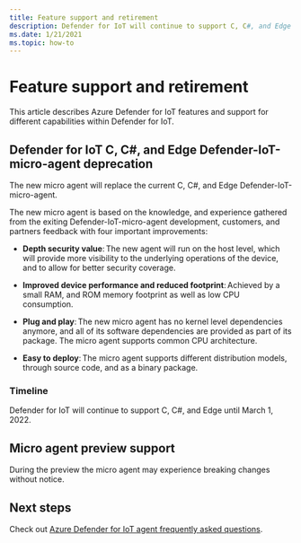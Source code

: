 ```yaml
---
title: Feature support and retirement
description: Defender for IoT will continue to support C, C#, and Edge until March 1, 2022. 
ms.date: 1/21/2021
ms.topic: how-to
---
```


# Feature support and retirement

This article describes Azure Defender for IoT features and support for different capabilities within Defender for IoT.

## Defender for IoT C, C#, and Edge Defender-IoT-micro-agent deprecation

The new micro agent will replace the current C, C#, and Edge Defender-IoT-micro-agent.  

The new micro agent is based on the knowledge, and experience gathered from the exiting Defender-IoT-micro-agent development, customers, and partners feedback with four important improvements: 

- **Depth security value**: The new agent will run on the host level, which will provide more visibility to the underlying operations of the device, and to allow for better security coverage.

- **Improved device performance and reduced footprint**: Achieved by a small RAM, and ROM memory footprint as well as low CPU consumption.  

- **Plug and play**: The new micro agent has no kernel level dependencies anymore, and all of its software dependencies are provided as part of its package. The micro agent supports common CPU architecture.

- **Easy to deploy**: The micro agent supports different distribution models, through source code, and as a binary package. 

### Timeline 

Defender for IoT will continue to support C, C#, and Edge until March 1, 2022. 

## Micro agent preview support

During the preview the micro agent may experience breaking changes without notice.

## Next steps

Check out [Azure Defender for IoT agent frequently asked questions](resources-agent-frequently-asked-questions.md).